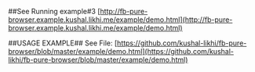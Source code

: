 


##See Running example#3
[http://fb-pure-browser.example.kushal.likhi.me/example/demo.html](http://fb-pure-browser.example.kushal.likhi.me/example/demo.html)


##USAGE EXAMPLE##
See File: [https://github.com/kushal-likhi/fb-pure-browser/blob/master/example/demo.html](https://github.com/kushal-likhi/fb-pure-browser/blob/master/example/demo.html)
